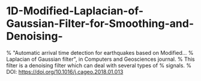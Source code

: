 # 1D-Modified-Laplacian-of-Gaussian-Filter-for-Smoothing-and-Denoising-
%   "Automatic arrival time detection for earthquakes based on Modified... %   Laplacian of Gaussian filter", in Computers and Geosciences journal. %   This filter is a denoising filter which can deal with several types of %   signals. %   DOI: https://doi.org/10.1016/j.cageo.2018.01.013
